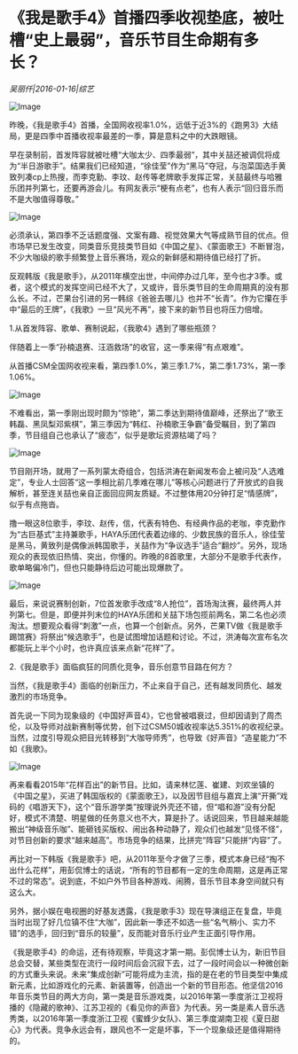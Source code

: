 # 《我是歌手4》首播四季收视垫底，被吐槽“史上最弱”，音乐节目生命期有多长？

*吴丽仟|2016-01-16|综艺*

![Image](http://static.ylzbl.com/uploads/ueditor/php/upload/image/20171005/1507218133200061.jpeg)

昨晚，《我是歌手4》首播，全国网收视率1.0%，远低于近3%的《跑男3》大结局，更是四季中首播收视率最差的一季，算是意料之中的大跌眼镜。

早在录制前，首发阵容就被吐槽“大咖太少、四季最弱”，其中关喆还被调侃将成为“半日游歌手”。结果我们已经知道，“徐佳莹”作为“黑马”夺冠，与泡菜国选手黄致列凑cp上热搜，而李克勤、李玟、赵传等老牌歌手发挥正常，关喆最终与哈雅乐团并列第七，还要再游会儿。有网友表示“梗有点老”，也有人表示“回归音乐而不是大咖值得尊敬。”

![Image](http://si1.go2yd.com/get-image/0HEqeJwoS9o)

必须承认，第四季不乏话题度强、文案有趣、视觉效果大气等成熟节目的优点。但市场早已发生改变，同类音乐竞技类节目如《中国之星》、《蒙面歌王》不断冒泡，不少大咖级的歌手频繁登上音乐赛场，观众的新鲜感和期待值已经打了折。

反观韩版《我是歌手》，从2011年横空出世，中间停办过几年，至今也才3季。或者，这个模式的发挥空间已经不大了，又或许，音乐类节目的生命周期真的没有那么长。不过，芒果台引进的另一韩综《爸爸去哪儿》也并不“长青”。作为它攥在手中“最后的王牌”，《我歌》一旦“风光不再”，接下来的新节目也将压力倍增。

1.从首发阵容、歌单、赛制说起，《我歌4》遇到了哪些瓶颈？

伴随着上一季“孙楠退赛、汪涵救场”的收官，这一季来得“有点艰难”。

从首播CSM全国网收视来看，第四季1.0%，第三季1.7%，第二季1.73%，第一季1.06%。

![Image](http://si1.go2yd.com/get-image/0HEqeORxD84)

不难看出，第一季刚出现时颇为“惊艳”，第二季达到期待值巅峰，还祭出了“歌王韩磊、黑凤梨邓紫棋”，第三季因为“韩红、孙楠歌王争霸”备受瞩目，到了第四季，节目组自己也承认了“疲态”，似乎是歌坛资源枯竭了吗？

![Image](http://si1.go2yd.com/get-image/0HEqeMkOVZg)

节目刚开场，就用了一系列蒙太奇组合，包括洪涛在新闻发布会上被问及“人选难定”，专业人士回答“这一季相比前几季难在哪儿”等核心问题进行了开放式的自我解析，甚至连关喆也亲自正面回应网友质疑。不过整体用20分钟打足“情感牌”，似乎有点拖沓。

撸一眼这8位歌手，李玟、赵传，信，代表有特色、有经典作品的老咖，李克勤作为“古巨基式”主持兼歌手，HAYA乐团代表着边缘的、少数民族的音乐人，徐佳莹是黑马，黄致列是偶像派韩国歌手，关喆作为“争议选手”适合“翻炒”。另外，现场观众的表现依旧热情、突出，你懂的。昨晚的8首歌里，大部分不是歌手代表作，歌单略偏冷门，但也只能静待后边可能出现爆款了。

![Image](http://si1.go2yd.com/get-image/0HEqeLLAxiC)

最后，来说说赛制创新，7位首发歌手改成“8人抢位”，首场淘汰赛，最终两人并列第七。但是，即便并列末位的HAYA乐团和关喆下场包揽前两名，第二名也必须淘汰。想要观众看得“刺激”一点，也算一个创新点。另外，芒果TV做《我是歌手踢馆赛》将祭出“候选歌手”，也是试图增加话题和讨论。不过，洪涛每次宣布名次都能玩上半个小时，也许真应该来点新“花样”了。

2.《我是歌手》面临疯狂的同质化竞争，音乐创意节目路在何方？

当然，《我是歌手4》面临的创新压力，不止来自于自己，还有越发同质化、越发激烈的市场竞争。

首先说一下同为现象级的《中国好声音4》，它也曾被唱衰过，但却因请到了周杰伦，以及导师对战新赛制等优势，创下过CSM50城收视率达5.351%的收视纪录。当然，过度引导观众把目光转移到“大咖导师秀”，也导致《好声音》“造星能力”不如《我歌》。

![Image](http://si1.go2yd.com/get-image/0HEqePkkw1A)

再来看看2015年“花样百出”的新节目。比如，请来林忆莲、崔建、刘欢坐镇的《中国之星》，买进了韩国版权的《蒙面歌王》，以及因节目组与嘉宾上演“开撕”戏码的《唱游天下》，这个“音乐游学类”按理说外壳还不错，但“唱和游”没有分配好，模式不清楚、明星做的任务意义也不大，算是扑了。话说回来，节目越来越能搬出“神级音乐咖”、能砸钱买版权、闹出各种动静了，观众们也越发“见怪不怪”，对节目创新的要求“越来越高”。市场竞争的结果，比拼完“阵容”只能拼“内容”了。

再比对一下韩版《我是歌手》吧，从2011年至今才做了三季，模式本身已经“掏不出什么花样”，用彭侃博士的话说，“所有的节目都有一定的生命周期，这是再正常不过的常态”。说到底，不如户外节目各种游戏、闹腾，音乐节目本身空间就只有这么大。

另外，据小娱在电视圈的好基友透露，《我是歌手3》现在导演组正在复盘，毕竟当时出现了好几位镇不住“大咖”，因此新一季还不如选一些“名气稍小、实力不错”的选手，回归到“音乐的较量”，反而能对音乐行业产生正面引导作用。

《我是歌手4》的命运，还有待观察，毕竟这才第一期。彭侃博士认为，新旧节目总会交替，某些类型在流行一段时间后会沉寂下去，过了一段时间会以一种微创新的方式重头来说。未来“集成创新”可能将成为主流，指的是在老的节目类型中集成新元素，比如游戏化的元素、新装置等，创造出一个新的节目形态。他坚信2016年音乐类节目的两大方向，第一类是音乐游戏类，以2016年第一季度浙江卫视将播的《隐藏的歌神》、江苏卫视的《看见你的声音》为代表。另一类是素人音乐选秀类，以2016年第一季度浙江卫视《蜜蜂少女队》、第三季度湖南卫视《夏日甜心》为代表。竞争永远会有，跟风也不一定是坏事，下一个现象级还是值得期待的。

